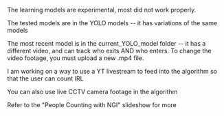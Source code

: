 The learning models are experimental, most did not work properly.

The tested models are in the YOLO models -- it has variations of the same models

The most recent model is in the current_YOLO_model folder -- it has a different video, and can track who exits AND who enters. To change the video footage, you must upload a new .mp4 file. 

I am working on a way to use a YT livestream to feed into the algorithm so that the user can count IRL

You can also use live CCTV camera footage in the algorithm

Refer to the "People Counting with NGI" slideshow for more
